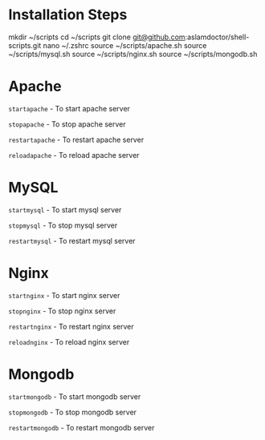 # Installation Steps
mkdir ~/scripts
cd ~/scripts
git clone git@github.com:aslamdoctor/shell-scripts.git
nano ~/.zshrc
source ~/scripts/apache.sh
source ~/scripts/mysql.sh
source ~/scripts/nginx.sh
source ~/scripts/mongodb.sh

# Apache
`startapache` - To start apache server

`stopapache` - To stop apache server

`restartapache` - To restart apache server

`reloadapache` - To reload apache server

# MySQL
`startmysql` - To start mysql server

`stopmysql` - To stop mysql server

`restartmysql` - To restart mysql server

# Nginx
`startnginx` - To start nginx server

`stopnginx` - To stop nginx server

`restartnginx` - To restart nginx server

`reloadnginx` - To reload nginx server


# Mongodb
`startmongodb` - To start mongodb server

`stopmongodb` - To stop mongodb server

`restartmongodb` - To restart mongodb server


